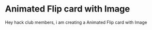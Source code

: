 # Animated Flip card with Image
 Hey hack club members, i am creating a Animated Flip card with Image
